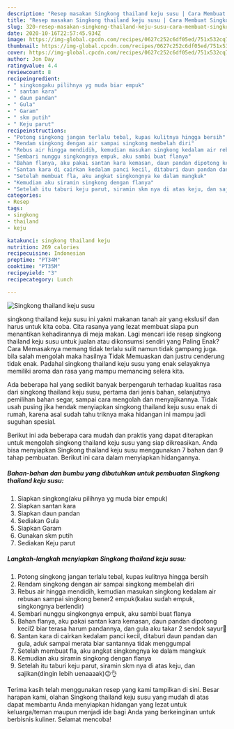 ```yaml
---
description: "Resep masakan Singkong thailand keju susu | Cara Membuat Singkong thailand keju susu Yang Sedap"
title: "Resep masakan Singkong thailand keju susu | Cara Membuat Singkong thailand keju susu Yang Sedap"
slug: 320-resep-masakan-singkong-thailand-keju-susu-cara-membuat-singkong-thailand-keju-susu-yang-sedap
date: 2020-10-16T22:57:45.934Z
image: https://img-global.cpcdn.com/recipes/0627c252c6df05ed/751x532cq70/singkong-thailand-keju-susu-foto-resep-utama.jpg
thumbnail: https://img-global.cpcdn.com/recipes/0627c252c6df05ed/751x532cq70/singkong-thailand-keju-susu-foto-resep-utama.jpg
cover: https://img-global.cpcdn.com/recipes/0627c252c6df05ed/751x532cq70/singkong-thailand-keju-susu-foto-resep-utama.jpg
author: Jon Day
ratingvalue: 4.4
reviewcount: 8
recipeingredient:
- " singkongaku pilihnya yg muda biar empuk"
- " santan kara"
- " daun pandan"
- " Gula"
- " Garam"
- " skm putih"
- " Keju parut"
recipeinstructions:
- "Potong singkong jangan terlalu tebal, kupas kulitnya hingga bersih"
- "Rendam singkong dengan air sampai singkong membelah diri"
- "Rebus air hingga mendidih, kemudian masukan singkong kedalam air rebusan sampai singkong bener2 empuk(kalau sudah empuk, singkongnya berlendir)"
- "Sembari nunggu singkongnya empuk, aku sambi buat flanya"
- "Bahan flanya, aku pakai santan kara kemasan, daun pandan dipotong kecil2 biar terasa harum pandannya, dan gula aku takar 2 sendok sayur😬"
- "Santan kara di cairkan kedalam panci kecil, ditaburi daun pandan dan gula, aduk sampai merata biar santannya tidak menggumpal"
- "Setelah membuat fla, aku angkat singkongnya ke dalam mangkuk"
- "Kemudian aku siramin singkong dengan flanya"
- "Setelah itu taburi keju parut, siramin skm nya di atas keju, dan sajikan(dingin lebih uenaaaak)😉👌"
categories:
- Resep
tags:
- singkong
- thailand
- keju

katakunci: singkong thailand keju 
nutrition: 269 calories
recipecuisine: Indonesian
preptime: "PT34M"
cooktime: "PT35M"
recipeyield: "3"
recipecategory: Lunch

---
```



![Singkong thailand keju susu](https://img-global.cpcdn.com/recipes/0627c252c6df05ed/751x532cq70/singkong-thailand-keju-susu-foto-resep-utama.jpg)


singkong thailand keju susu ini yakni makanan tanah air yang ekslusif dan harus untuk kita coba. Cita rasanya yang lezat membuat siapa pun menantikan kehadirannya di meja makan.
Lagi mencari ide resep singkong thailand keju susu untuk jualan atau dikonsumsi sendiri yang Paling Enak? Cara Memasaknya memang tidak terlalu sulit namun tidak gampang juga. bila salah mengolah maka hasilnya Tidak Memuaskan dan justru cenderung tidak enak. Padahal singkong thailand keju susu yang enak selayaknya memiliki aroma dan rasa yang mampu memancing selera kita.

Ada beberapa hal yang sedikit banyak berpengaruh terhadap kualitas rasa dari singkong thailand keju susu, pertama dari jenis bahan, selanjutnya pemilihan bahan segar, sampai cara mengolah dan menyajikannya. Tidak usah pusing jika hendak menyiapkan singkong thailand keju susu enak di rumah, karena asal sudah tahu triknya maka hidangan ini mampu jadi suguhan spesial.




Berikut ini ada beberapa cara mudah dan praktis yang dapat diterapkan untuk mengolah singkong thailand keju susu yang siap dikreasikan. Anda bisa menyiapkan Singkong thailand keju susu menggunakan 7 bahan dan 9 tahap pembuatan. Berikut ini cara dalam menyiapkan hidangannya.

<!--inarticleads1-->

##### Bahan-bahan dan bumbu yang dibutuhkan untuk pembuatan Singkong thailand keju susu:

1. Siapkan  singkong(aku pilihnya yg muda biar empuk)
1. Siapkan  santan kara
1. Siapkan  daun pandan
1. Sediakan  Gula
1. Siapkan  Garam
1. Gunakan  skm putih
1. Sediakan  Keju parut




<!--inarticleads2-->

##### Langkah-langkah menyiapkan Singkong thailand keju susu:

1. Potong singkong jangan terlalu tebal, kupas kulitnya hingga bersih
1. Rendam singkong dengan air sampai singkong membelah diri
1. Rebus air hingga mendidih, kemudian masukan singkong kedalam air rebusan sampai singkong bener2 empuk(kalau sudah empuk, singkongnya berlendir)
1. Sembari nunggu singkongnya empuk, aku sambi buat flanya
1. Bahan flanya, aku pakai santan kara kemasan, daun pandan dipotong kecil2 biar terasa harum pandannya, dan gula aku takar 2 sendok sayur😬
1. Santan kara di cairkan kedalam panci kecil, ditaburi daun pandan dan gula, aduk sampai merata biar santannya tidak menggumpal
1. Setelah membuat fla, aku angkat singkongnya ke dalam mangkuk
1. Kemudian aku siramin singkong dengan flanya
1. Setelah itu taburi keju parut, siramin skm nya di atas keju, dan sajikan(dingin lebih uenaaaak)😉👌




Terima kasih telah menggunakan resep yang kami tampilkan di sini. Besar harapan kami, olahan Singkong thailand keju susu yang mudah di atas dapat membantu Anda menyiapkan hidangan yang lezat untuk keluarga/teman maupun menjadi ide bagi Anda yang berkeinginan untuk berbisnis kuliner. Selamat mencoba!

